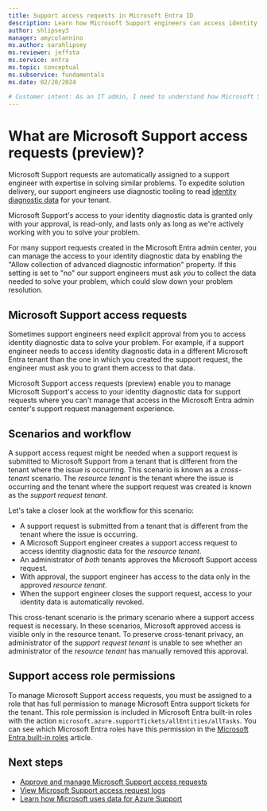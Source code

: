 ```yaml
---
title: Support access requests in Microsoft Entra ID
description: Learn how Microsoft Support engineers can access identity diagnostic information in Microsoft Entra ID.
author: shlipsey3
manager: amycolannino
ms.author: sarahlipsey
ms.reviewer: jeffsta
ms.service: entra
ms.topic: conceptual
ms.subservice: fundamentals
ms.date: 02/20/2024

# Customer intent: As an IT admin, I need to understand how Microsoft Support engineers can access diagnostic data in Microsoft Entra ID so that I can manage access to my tenant's data.
---
```


# What are Microsoft Support access requests (preview)?

Microsoft Support requests are automatically assigned to a support engineer with expertise in solving similar problems. To expedite solution delivery, our support engineers use diagnostic tooling to read [identity diagnostic data](/troubleshoot/azure/active-directory/support-data-collection-diagnostic-logs) for your tenant.

Microsoft Support's access to your identity diagnostic data is granted only with your approval, is read-only, and lasts only as long as we're actively working with you to solve your problem.

For many support requests created in the Microsoft Entra admin center, you can manage the access to your identity diagnostic data by enabling the "Allow collection of advanced diagnostic information" property. If this setting is set to "no" our support engineers must ask *you* to collect the data needed to solve your problem, which could slow down your problem resolution.

## Microsoft Support access requests

Sometimes support engineers need explicit approval from you to access identity diagnostic data to solve your problem. For example, if a support engineer needs to access identity diagnostic data in a different Microsoft Entra tenant than the one in which you created the support request, the engineer must ask you to grant them access to that data.

Microsoft Support access requests (preview) enable you to manage Microsoft Support's access to your identity diagnostic data for support requests where you can't manage that access in the Microsoft Entra admin center's support request management experience.

## Scenarios and workflow

A support access request might be needed when a support request is submitted to Microsoft Support from a tenant that is different from the tenant where the issue is occurring. This scenario is known as a *cross-tenant* scenario. The *resource tenant* is the tenant where the issue is occurring and the tenant where the support request was created is known as the *support request tenant*.

Let's take a closer look at the workflow for this scenario:

- A support request is submitted from a tenant that is different from the tenant where the issue is occurring.
- A Microsoft Support engineer creates a support access request to access identity diagnostic data for the *resource tenant*.
- An administrator of *both* tenants approves the Microsoft Support access request.
- With approval, the support engineer has access to the data only in the approved *resource tenant*.
- When the support engineer closes the support request, access to your identity data is automatically revoked.

This cross-tenant scenario is the primary scenario where a support access request is necessary. In these scenarios, Microsoft approved access is visible only in the resource tenant. To preserve cross-tenant privacy, an administrator of the *support request tenant* is unable to see whether an administrator of the *resource tenant* has manually removed this approval.

## Support access role permissions

To manage Microsoft Support access requests, you must be assigned to a role that has full permission to manage Microsoft Entra support tickets for the tenant. This role permission is included in Microsoft Entra built-in roles with the action `microsoft.azure.supportTickets/allEntities/allTasks`. You can see which Microsoft Entra roles have this permission in the [Microsoft Entra built-in roles](~/identity/role-based-access-control/permissions-reference.md) article.

## Next steps

- [Approve and manage Microsoft Support access requests](how-to-manage-support-access-requests.md)
- [View Microsoft Support access request logs](how-to-view-support-access-request-logs.md)
- [Learn how Microsoft uses data for Azure Support](https://azure.microsoft.com/support/legal/support-diagnostic-information-collection/)
